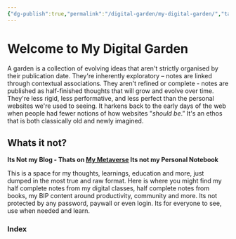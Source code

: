 ```yaml
---
{"dg-publish":true,"permalink":"/digital-garden/my-digital-garden/","tags":"gardenEntry"}
---
```



# Welcome to My Digital Garden 

A garden is a collection of evolving ideas that aren't strictly organised by their publication date. They're inherently exploratory – notes are linked through contextual associations. They aren't refined or complete - notes are published as half-finished thoughts that will grow and evolve over time. They're less rigid, less performative, and less perfect than the personal websites we're used to seeing. It harkens back to the early days of the web when people had fewer notions of how websites "_should be_.” It's an ethos that is both classically old and newly imagined. 

## Whats it not?

**Its Not my Blog - Thats on [My Metaverse](https://metaverse.vasishtachary.com/) 
Its not my Personal Notebook** 

This is a space for my thoughts, learnings, education and more, just dumped in the most true and raw format. Here is where you might find my half complete notes from my digital classes, half complete notes from books, my BIP content around productivity, community and more. Its not protected by any password, paywall or even login. Its for everyone to see, use when needed and learn. 


### Index

